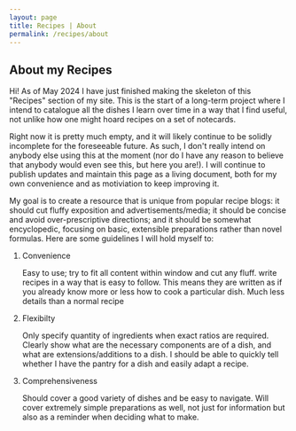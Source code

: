 ```yaml
---
layout: page
title: Recipes | About
permalink: /recipes/about
---
```


## About my Recipes
Hi! As of May 2024 I have just finished making the skeleton of this "Recipes" 
section of my site. This is the start of a long-term project where I intend to 
catalogue all the dishes I learn over time in a way that I find useful, not unlike 
how one might hoard recipes on a set of notecards. 

Right now it is pretty much empty, and it will likely continue to be solidly incomplete
for the foreseeable future. As such, I don't really intend on anybody else 
using this at the moment (nor do I have any reason to believe that anybody would even 
see this, but here you are!). I will continue to publish updates and maintain this
page as a living document, both for my own convenience and as motiviation to 
keep improving it. 

My goal is to create a resource that is unique from popular recipe blogs: it should
cut fluffy exposition and advertisements/media; it should be concise and avoid 
over-prescriptive directions; and it should be somewhat encyclopedic, focusing on 
basic, extensible preparations rather than novel formulas. Here are some 
guidelines I will hold myself to:

1. Convenience

    Easy to use; try to fit all content within window and cut any fluff. write
    recipes in a way that is easy to follow. This means they are written as if 
    you already know more or less how to cook a particular dish. Much less
    details than a normal recipe
1. Flexibilty

    Only specify quantity of ingredients when exact ratios are required.  Clearly show
    what are the necessary components are of a dish, and what are extensions/additions
    to a dish. I should be able to quickly tell whether I have the pantry for a dish
    and easily adapt a recipe.
1. Comprehensiveness 

    Should cover a good variety of dishes and be easy to navigate. Will cover
    extremely simple preparations as well, not just for information but also as a reminder
    when deciding what to make.
